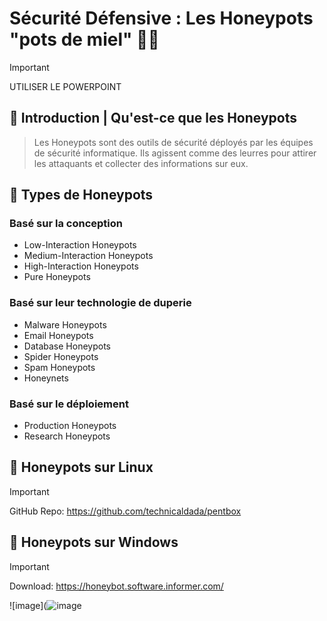 # Sécurité Défensive : Les Honeypots "pots de miel" 🍯🐝

> [!IMPORTANT]
> UTILISER LE POWERPOINT

## 📍 Introduction | Qu'est-ce que les Honeypots
> Les Honeypots sont des outils de sécurité déployés par les équipes de sécurité informatique. 
Ils agissent comme des leurres pour attirer les attaquants et collecter des informations sur eux.

## 📍 Types de Honeypots

### Basé sur la conception
- Low-Interaction Honeypots
- Medium-Interaction Honeypots
- High-Interaction Honeypots
- Pure Honeypots
### Basé sur leur technologie de duperie
- Malware Honeypots
- Email Honeypots
- Database Honeypots
- Spider Honeypots
- Spam Honeypots
- Honeynets
### Basé sur le déploiement
- Production Honeypots
- Research Honeypots

## 📍 Honeypots sur Linux
> [!IMPORTANT]
> GitHub Repo:  https://github.com/technicaldada/pentbox


## 📍 Honeypots sur Windows

> [!IMPORTANT]
> Download:   https://honeybot.software.informer.com/

![image](![image](https://github.com/Assia-Elguerch/Honeypot-Config/assets/116390367/f65a0479-aa8c-4e1a-99ed-5def3cf10cb6)


